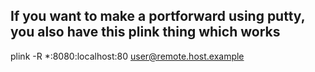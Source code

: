 ## If you want to make a portforward using putty, you also have this plink thing which works
plink -R *:8080:localhost:80 user@remote.host.example
